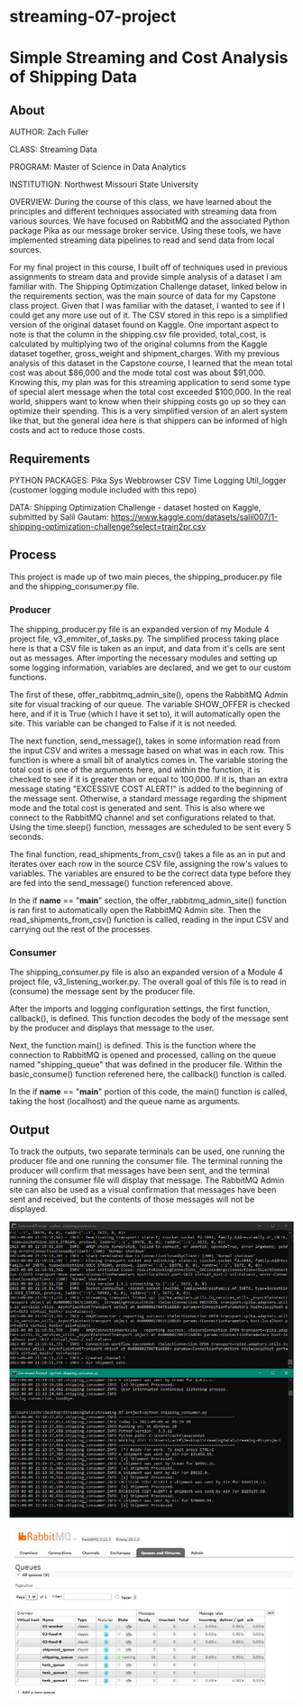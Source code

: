 # streaming-07-project

# Simple Streaming and Cost Analysis of Shipping Data

## About

AUTHOR:
Zach Fuller

CLASS:
Streaming Data

PROGRAM:
Master of Science in Data Analytics

INSTITUTION:
Northwest Missouri State University

OVERVIEW:
During the course of this class, we have learned about the principles and different techniques associated with streaming data from various sources. We have focused on RabbitMQ and the associated Python package Pika as our message broker service. Using these tools, we have implemented streaming data pipelines to read and send data from local sources.

For my final project in this course, I built off of techniques used in previous assignments to stream data and provide simple analysis of a dataset I am familiar with. The Shipping Optimization Challenge dataset, linked below in the requirements section, was the main source of data for my Capstone class project. Given that I was familiar with the dataset, I wanted to see if I could get any more use out of it. The CSV stored in this repo is a simplified version of the original dataset found on Kaggle. One important aspect to note is that the column in the shipping.csv file provided, total_cost, is calculated by multiplying two of the original columns from the Kaggle dataset together, gross_weight and shipment_charges. With my previous analysis of this dataset in the Capstone course, I learned that the mean total cost was about $86,000 and the mode total cost was about $91,000. Knowing this, my plan was for this streaming application to send some type of special alert message when the total cost exceeded $100,000. In the real world, shippers want to know when their shipping costs go up so they can optimize their spending. This is a very simplified version of an alert system like that, but the general idea here is that shippers can be informed of high costs and act to reduce those costs.


## Requirements

PYTHON PACKAGES:
Pika
Sys
Webbrowser
CSV
Time
Logging
Util_logger (customer logging module included with this repo)

DATA:
Shipping Optimization Challenge - dataset hosted on Kaggle, submitted by Salil Gautam:
https://www.kaggle.com/datasets/salil007/1-shipping-optimization-challenge?select=train2pr.csv

## Process

This project is made up of two main pieces, the shipping_producer.py file and the shipping_consumer.py file.

### Producer

The shipping_producer.py file is an expanded version of my Module 4 project file, v3_emmiter_of_tasks.py. The simplified process taking place here is that a CSV file is taken as an input, and data from it's cells are sent out as messages. After importing the necessary modules and setting up some logging information, variables are declared, and we get to our custom functions.

The first of these, offer_rabbitmq_admin_site(), opens the RabbitMQ Admin site for visual tracking of our queue. The variable SHOW_OFFER is checked here, and if it is True (which I have it set to), it will automatically open the site. This variable can be changed to False if it is not needed.

The next function, send_message(), takes in some information read from the input CSV and writes a message based on what was in each row. This function is where a small bit of analytics comes in. The variable storing the total cost is one of the arguments here, and within the function, it is checked to see if it is greater than or equal to 100,000. If it is, than an extra message stating "EXCESSIVE COST ALERT!" is added to the beginning of the message sent. Otherwise, a standard message regarding the shipment mode and the total cost is generated and sent. This is also where we connect to the RabbitMQ channel and set configurations related to that. Using the time.sleep() function, messages are scheduled to be sent every 5 seconds.

The final function, read_shipments_from_csv() takes a file as an in put and iterates over each row in the source CSV file, assigning the row's values to variables. The variables are ensured to be the correct data type before they are fed into the send_message() function referenced above.

In the if __name__ == "__main__" section, the offer_rabbitmq_admin_site() function is ran first to automatically open the RabbitMQ Admin site. Then the read_shipments_from_csv() function is called, reading in the input CSV and carrying out the rest of the processes.

### Consumer

The shipping_consumer.py file is also an expanded version of a Module 4 project file, v3_listening_worker.py. The overall goal of this file is to read in (consume) the message sent by the producer file.

After the imports and logging configuration settings, the first function, callback(), is defined. This function decodes the body of the message sent by the producer and displays that message to the user.

Next, the function main() is defined. This is the function where the connection to RabbitMQ is opened and processed, calling on the queue named "shipping_queue" that was defined in the producer file. Within the basic_consume() function referened here, the callback() function is called.

In the if __name__ == "__main__" portion of this code, the main() function is called, taking the host (localhost) and the queue name as arguments.

## Output

To track the outputs, two separate terminals can be used, one running the producer file and one running the consumer file. The terminal running the producer will confirm that messages have been sent, and the terminal running the consumer file will display that message. The RabbitMQ Admin site can also be used as a visual confirmation that messages have been sent and received, but the contents of those messages will not be displayed.

![Producer terminal (top) and consumer terminal (bottom) sending and receiving messages simultaneously.](./TerminalsRunning.JPG)

![Queue tracked on RabbitMQ Admin site.](./RabbitMQAdminSite.JPG)